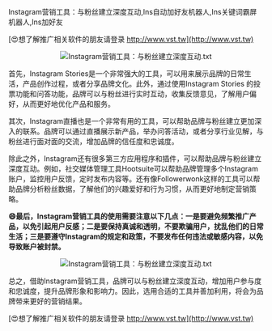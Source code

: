 Instagram营销工具：与粉丝建立深度互动,Ins自动加好友机器人,Ins关键词霸屏机器人,Ins加好友

[😍想了解推广相关软件的朋友请登录 http://www.vst.tw](http://www.vst.tw)

 <center><img src="https://vst.tw/MP4/tuiguang/png/6.png" alt="Instagram营销工具：与粉丝建立深度互动.txt"></center>

首先，Instagram Stories是一个非常强大的工具，可以用来展示品牌的日常生活，产品创作过程，或者分享品牌文化。此外，通过使用Instagram Stories 的投票功能和问答功能，品牌可以与粉丝进行实时互动，收集反馈意见，了解用户偏好，从而更好地优化产品和服务。

其次，Instagram直播也是一个非常有用的工具，可以帮助品牌与粉丝建立更加深入的联系。品牌可以通过直播展示新产品，举办问答活动，或者分享行业见解，与粉丝进行面对面的交流，增加品牌的信任度和忠诚度。

除此之外，Instagram还有很多第三方应用程序和插件，可以帮助品牌与粉丝建立深度互动。例如，社交媒体管理工具Hootsuite可以帮助品牌管理多个Instagram账户，监控用户反馈，定时发布内容等。还有像Followerwonk这样的工具可以帮助品牌分析粉丝数据，了解他们的兴趣爱好和行为习惯，从而更好地制定营销策略。

**😄最后，Instagram营销工具的使用需要注意以下几点：一是要避免频繁推广产品，以免引起用户反感；二是要保持真诚和透明，不要欺骗用户，扰乱他们的日常生活；三是要遵守Instagram的规定和政策，不要发布任何违法或敏感内容，以免导致账户被封禁。**

 <center><img src="https://vst.tw/MP4/tuiguang/png/8.png" alt="Instagram营销工具：与粉丝建立深度互动.txt"></center>

总之，借助Instagram营销工具，品牌可以与粉丝建立深度互动，增加用户参与度和忠诚度，提升品牌形象和影响力。因此，选用合适的工具并善加利用，将会为品牌带来更好的营销结果。

[😍想了解推广相关软件的朋友请登录 http://www.vst.tw](http://www.vst.tw)



